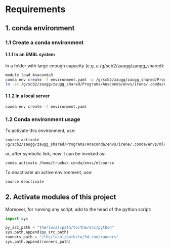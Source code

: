 # Requirements
 ## 1. conda environment
 ### 1.1 Create a conda environment
 #### 1.1.1 In an EMBL system
 In a folder with large enough capacity (e.g. a /g/scb2/zaugg/zaugg_shared):
```bash
module load Anaconda3
conda env create -f environment.yaml -p /g/scb2/zaugg/zaugg_shared/Programs/Anaconda/envs/irene/.conda/envs/mlcourse --force
ln -sv /g/scb2/zaugg/zaugg_shared/Programs/Anaconda/envs/irene/.conda/envs/mlcourse ~/.conda/envs/mlcourse
```
#### 1.1.2 In a local server
```bash
conda env create -f environment.yaml
``` 
 ### 1.2 Conda environment usage
 

 To activate this environment, use:
 
```
source activate /g/scb2/zaugg/zaugg_shared/Programs/Anaconda/envs/irene/.conda/envs/mlcourse
```
 
 or, after symbolic link, now it can be invoked as:
 
 ``` conda activate /home/trueba/.conda/envs/mlcourse ``` 
 
 To deactivate an active environment, use:
 
 ``` source deactivate ``` 

## 2. Activate modules of this project
Moreover, for running any script, add to the head of the python script:

```python
import sys

py_src_path = "the/local/path/to/the/src/python"
sys.path.append(py_src_path)
runners_path = "/the/local/path/to/3d-cnn/runners"
sys.path.append(runners_path)

```



